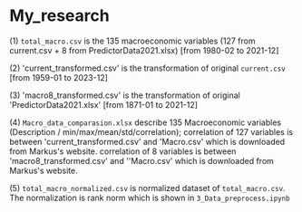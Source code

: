 # My_research

(1) `total_macro.csv` is the 135 macroeconomic variables (127 from current.csv + 8 from PredictorData2021.xlsx) [from 1980-02 to 2021-12]

(2) 'current_transformed.csv' is the transformation of original `current.csv` [from 1959-01 to 2023-12]

(3) 'macro8_transformed.csv' is the transformation of original 'PredictorData2021.xlsx' [from 1871-01 to 2021-12]

(4) `Macro_data_comparasion.xlsx` describe 135 Macroeconomic variables (Description / min/max/mean/std/correlation); correlation of 127 variables is between 'current_transformed.csv' and 'Macro.csv' which is downloaded from Markus's website. correlation of 8 variables is between 'macro8_transformed.csv' and ''Macro.csv' which is downloaded from Markus's website. 

(5) `total_macro_normalized.csv` is normalized dataset of `total_macro.csv`. The normalization is rank norm which is shown in `3_Data_preprocess.ipynb`
